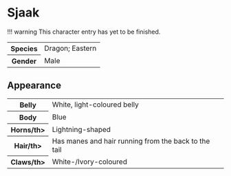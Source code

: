 # Sjaak
!!! warning
    This character entry has yet to be finished.

<table>
  <tr>
    <th>Species</th>
    <td>Dragon; Eastern</td>
  </tr>
  <tr>
    <th>Gender</th>
    <td>Male</td>
  </tr>
</table>

## Appearance

<table>
  <tr>
    <th>Belly</th>
    <td>White, light-coloured belly</td>
  </tr>
  <tr>
    <th>Body</th>
    <td>Blue</td>
  </tr>
  <tr>
    <th>Horns/th>
    <td>Lightning-shaped</td>
  </tr>
  <tr>
    <th>Hair/th>
    <td>Has manes and hair running from the back to the tail</td>
  </tr>
  <tr>
    <th>Claws/th>
    <td>White-/Ivory-coloured</td>
  </tr>
</table>
